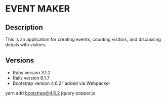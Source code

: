 # EVENT MAKER

## Description

This is an application for creating events, counting visitors, and discussing details with visitors.

## Versions
* Ruby version 3.1.2
* Rails version 6.1.7
* Bootstrap version 4.6.2" added via Webpacker


yarn add bootstrap@4.6.2 jquery popper.js
